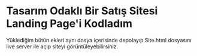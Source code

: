 # Tasarım Odaklı Bir Satış Sitesi Landing Page'i Kodladım
Yüklediğim bütün ekleri aynı dosya içerisinde depolayıp Site.html dosyasını live server ile açıp siteyi görüntüleyebilirsiniz.
